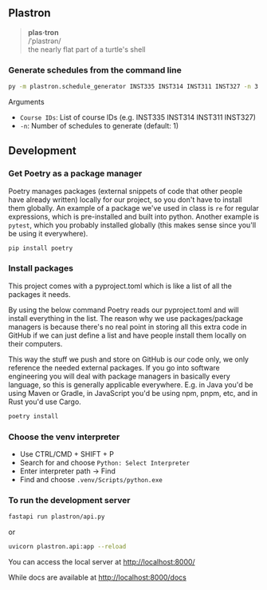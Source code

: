 ## Plastron

> **plas·tron**  
/ˈplastrən/  
the nearly flat part of a turtle's shell

### Generate schedules from the command line

```bash
py -m plastron.schedule_generator INST335 INST314 INST311 INST327 -n 3
```

Arguments
- `Course IDs`: List of course IDs (e.g. INST335 INST314 INST311 INST327)
- `-n`: Number of schedules to generate (default: 1)

## Development

### Get Poetry as a package manager

Poetry manages packages (external snippets of code that other people have already written) locally for our project, so you don't have to install them globally. An example of a package we've used in class is `re` for regular expressions, which is pre-installed and built into python. Another example is `pytest`, which you probably installed globally (this makes sense since you'll be using it everywhere).

```bash
pip install poetry
```

### Install packages

This project comes with a pyproject.toml which is like a list of all the packages it needs.

By using the below command Poetry reads our pyproject.toml and will install everything in the list. The reason why we use packages/package managers is because there's no real point in storing all this extra code in GitHub if we can just define a list and have people install them locally on their computers.

This way the stuff we push and store on GitHub is *our* code only, we only reference the needed external packages. If you go into software engineering you will deal with package managers in basically every language, so this is generally applicable everywhere. E.g. in Java you'd be using Maven or Gradle, in JavaScript you'd be using npm, pnpm, etc, and in Rust you'd use Cargo.

```bash
poetry install
```

### Choose the venv interpreter

- Use CTRL/CMD + SHIFT + P
- Search for and choose `Python: Select Interpreter`
- Enter interpreter path -> Find
- Find and choose `.venv/Scripts/python.exe`

### To run the development server

```bash
fastapi run plastron/api.py
```

or

```bash
uvicorn plastron.api:app --reload
```

You can access the local server at [http://localhost:8000/](http://localhost:8000/)

While docs are available at [http://localhost:8000/docs](http://localhost:8000/docs)
